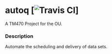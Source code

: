 autoq [![Travis CI](https://travis-ci.org/PickleChops/autoQ.svg?branch=master)]
=====

A TM470 Project for the OU.

### Description

Automate the scheduling and delivery of data sets.




